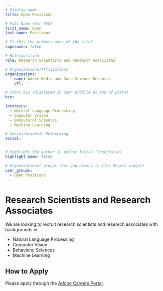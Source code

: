 ```yaml
---
# Display name
title: Open Positions

# Full Name (for SEO)
first_name: Open
last_name: Positions

# Is this the primary user of the site?
superuser: false

# Role/position
role: Research Scientists and Research Associates

# Organizations/Affiliations
organizations:
  - name: Adobe Media and Data Science Research
    url: ''

# Short bio (displayed in user profile at end of posts)
bio:

interests:
  - Natural Language Processing
  - Computer Vision
  - Behavioral Sciences
  - Machine Learning

# Social/Academic Networking
social:


# Highlight the author in author lists? (true/false)
highlight_name: false

# Organizational groups that you belong to (for People widget)
user_groups:
  - Open Positions
---
```


# Research Scientists and Research Associates
We are looking to recruit research scientists and research associates with backgrounds in:
- Natural Language Processing
- Computer Vision
- Behavioral Sciences
- Machine Learning

## How to Apply

Please apply through the [Adobe Careers Portal](https://careers.adobe.com/us/en/job/R151257/Research-Scientist).

